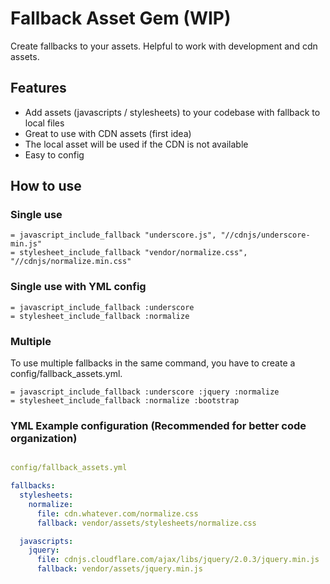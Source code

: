 # Fallback Asset Gem (WIP)
Create fallbacks to your assets. Helpful to work with development and cdn assets.

## Features
* Add assets (javascripts / stylesheets) to your codebase with fallback to local files
* Great to use with CDN assets (first idea)
* The local asset will be used if the CDN is not available
* Easy to config

## How to use

### Single use
```haml
= javascript_include_fallback "underscore.js", "//cdnjs/underscore-min.js"
= stylesheet_include_fallback "vendor/normalize.css", "//cdnjs/normalize.min.css"
```

### Single use with YML config
```haml
= javascript_include_fallback :underscore
= stylesheet_include_fallback :normalize
```

### Multiple

To use multiple fallbacks in the same command, you have to create a config/fallback_assets.yml.

```haml
= javascript_include_fallback :underscore :jquery :normalize
= stylesheet_include_fallback :normalize :bootstrap
```

### YML Example configuration (Recommended for better code organization)
```yaml

config/fallback_assets.yml

fallbacks:
  stylesheets:
    normalize:
      file: cdn.whatever.com/normalize.css
      fallback: vendor/assets/stylesheets/normalize.css

  javascripts:
    jquery:
      file: cdnjs.cloudflare.com/ajax/libs/jquery/2.0.3/jquery.min.js
      fallback: vendor/assets/jquery.min.js
```
